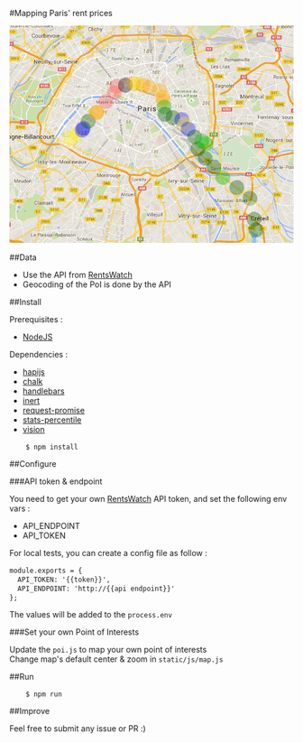 #Mapping Paris' rent prices


![Line 8 Rents Map](./img/line8.png "Prices along line 8")



##Data

* Use the API from [RentsWatch](http://blog.rentswatch.com/api/)
* Geocoding of the PoI is done by the API


##Install

Prerequisites : 

* [NodeJS](http://nodejs.org)

Dependencies :

* [hapijs](http://npmjs.org/hapijs)
* [chalk](http://npmjs.org/chalk)
* [handlebars](http://npmjs.org/handlebars)
* [inert](http://npmjs.org/inert)
* [request-promise](http://npmjs.org/request-promise)
* [stats-percentile](http://npmjs.org/stats-percentile)
* [vision](http://npmjs.org/vision)




```
	$ npm install
```	
 
##Configure

###API token & endpoint

You need to get your own [RentsWatch](http://rentswatch.com) API token, and set the following env vars :
* API_ENDPOINT
* API_TOKEN


For local tests, you can create a config file as follow :

```
module.exports = {
  API_TOKEN: '{{token}}',
  API_ENDPOINT: 'http://{{api endpoint}}'
};

```

The values will be added to the `process.env`

###Set your own Point of Interests

Update the `poi.js` to map your own point of interests  
Change map's default center & zoom in `static/js/map.js`

##Run

```
	$ npm run
```

##Improve

Feel free to submit any issue or PR :)
